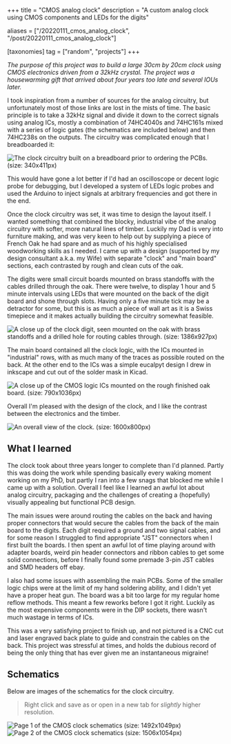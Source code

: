 +++
title = "CMOS analog clock"
description = "A custom analog clock using CMOS components and LEDs for the digits"

aliases = ["/20220111_cmos_analog_clock", "/post/20220111_cmos_analog_clock"]

[taxonomies]
tag = ["random", "projects"]
+++

*The purpose of this project was to build a large 30cm by 20cm clock using CMOS electronics driven from a 32kHz crystal. The project was a housewarming gift that arrived about four years too late and several IOUs later.*

I took inspiration from a number of sources for the analog circuitry, but unfortunately most of those links are lost in the mists of time. The basic principle is to take a 32kHz signal and divide it down to the correct signals using analog ICs, mostly a combination of 74HC4040s and 74HC161s mixed with a series of logic gates (the schematics are included below) and then 74HC238s on the outputs. The circuitry was complicated enough that I breadboarded it:

![The clock circuitry built on a breadboard prior to ordering the PCBs. (size: 340x411px)](breadboard.png)

This would have gone a lot better if I'd had an oscilloscope or decent logic probe for debugging, but I developed a system of LEDs logic probes and used the Arduino to inject signals at arbitrary frequencies and got there in the end.

Once the clock circuitry was set, it was time to design the layout itself. I wanted something that combined the blocky, industrial vibe of the analog circuitry with softer, more natural lines of timber. Luckily my Dad is very into furniture making, and was very keen to help out by supplying a piece of French Oak he had spare and as much of his highly specialised woodworking skills as I needed. I came up with a design (supported by my design consultant a.k.a. my Wife) with separate "clock" and "main board" sections, each contrasted by rough and clean cuts of the oak.

The digits were small circuit boards mounted on brass standoffs with the cables drilled through the oak. There were twelve, to display 1 hour and 5 minute intervals using LEDs that were mounted on the back of the digit board and shone through slots. Having only a five minute tick may be a detractor for some, but this is as much a piece of wall art as it is a Swiss timepiece and it makes actually building the circuitry somewhat feasible.

![A close up of the clock digit, seen mounted on the oak with brass standoffs and a drilled hole for routing cables through. (size: 1386x927px)](digit.png)

The main board contained all the clock logic, with the ICs mounted in "industrial" rows, with as much many of the traces as possible routed on the back. At the other end to the ICs was a simple eucalpyt design I drew in inkscape and cut out of the solder mask in Kicad.

![A close up of the CMOS logic ICs mounted on the rough finished oak board. (size: 790x1036px)](main_board.png)

Overall I'm pleased with the design of the clock, and I like the contrast between the electronics and the timber.

![An overall view of the clock. (size: 1600x800px)](clock.png)

## What I learned

The clock took about three years longer to complete than I'd planned. Partly this was doing the work while spending basically every waking moment working on my PhD, but partly I ran into a few snags that blocked me while I came up with a solution. Overall I feel like I learned an awful lot about analog circuitry, packaging and the challenges of creating a (hopefully) visually appealing but functional PCB design.

The main issues were around routing the cables on the back and having proper connectors that would secure the cables from the back of the main board to the digits. Each digit required a ground and two signal cables, and for some reason I struggled to find appropriate "JST" connectors when I first built the boards. I then spent an awful lot of time playing around with adapter boards, weird pin header connectors and ribbon cables to get some solid connections, before I finally found some premade 3-pin JST cables and SMD headers off ebay.

I also had some issues with assembling the main PCBs. Some of the smaller logic chips were at the limit of my hand soldering ability, and I didn't yet have a proper heat gun. The board was a bit too large for my regular home reflow methods. This meant a few reworks before I got it right. Luckily as the most expensive components were in the DIP sockets, there wasn't much wastage in terms of ICs.

This was a very satisfying project to finish up, and not pictured is a CNC cut and laser engraved back plate to guide and constrain the cables on the back. This project was stressful at times, and holds the dubious record of being the only thing that has ever given me an instantaneous migraine!

## Schematics

Below are images of the schematics for the clock circuitry.

> Right click and save as or open in a new tab for *slightly* higher resolution.

![Page 1 of the CMOS clock schematics (size: 1492x1049px)](schematic_1.png)
![Page 2 of the CMOS clock schematics (size: 1506x1054px)](schematic_2.png)
